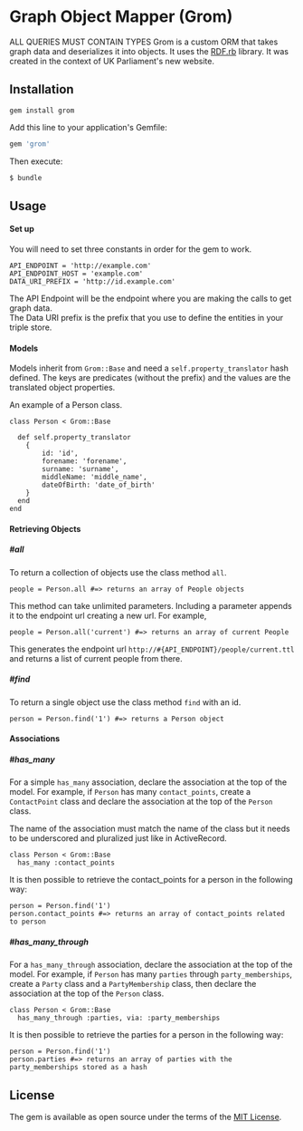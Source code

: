 # Graph Object Mapper (Grom)
ALL QUERIES MUST CONTAIN TYPES
Grom is a custom ORM that takes graph data and deserializes it into objects. It uses the [RDF.rb](https://github.com/ruby-rdf/rdf) library. It was created in the context
of UK Parliament's new website. 

## Installation
```apple js
gem install grom
```
Add this line to your application's Gemfile:

```ruby
gem 'grom'
```

Then execute:
```bash
$ bundle
```

## Usage

#### Set up
You will need to set three constants in order for the gem to work. 

```
API_ENDPOINT = 'http://example.com'
API_ENDPOINT_HOST = 'example.com'
DATA_URI_PREFIX = 'http://id.example.com'
```

The API Endpoint will be the endpoint where you are making the calls to get graph data. <br>
The Data URI prefix is the prefix that you use to define the entities in your triple store.


#### Models
Models inherit from `Grom::Base` and need a `self.property_translator` hash defined.   The keys are predicates (without the prefix) and the values are the translated object properties.

An example of a Person class.

```
class Person < Grom::Base

  def self.property_translator
    {
        id: 'id',
        forename: 'forename',
        surname: 'surname',
        middleName: 'middle_name',
        dateOfBirth: 'date_of_birth'
    }
  end
end
```

#### Retrieving Objects

##### #all
To return a collection of objects use the class method `all`.
```apple js
people = Person.all #=> returns an array of People objects
```

This method can take unlimited parameters.  Including a parameter appends it to the endpoint url creating a new url.  For example,

```apple js
people = Person.all('current') #=> returns an array of current People
```
This generates the endpoint url `http://#{API_ENDPOINT}/people/current.ttl` and returns a list of current people from there.

##### #find
To return a single object use the class method `find` with an id.
```apple js
person = Person.find('1') #=> returns a Person object
```

#### Associations

##### #has_many
For a simple `has_many` association, declare the association at the top of the model. For example, if `Person` has many `contact_points`, create a `ContactPoint` class and declare the association at the top of the `Person` class.

The name of the association must match the name of the class but it needs to be underscored and pluralized just like in ActiveRecord.

```
class Person < Grom::Base
  has_many :contact_points
```

It is then possible to retrieve the contact_points for a person in the following way:

```apple js
person = Person.find('1')
person.contact_points #=> returns an array of contact_points related to person
```

##### #has_many_through
For a `has_many_through` association, declare the association at the top of the model. For example, if `Person` has many `parties` through `party_memberships`, create a `Party` class and a `PartyMembership` class, then declare the association at the top of the `Person` class.

```
class Person < Grom::Base
  has_many_through :parties, via: :party_memberships
```

It is then possible to retrieve the parties for a person in the following way:

```apple js
person = Person.find('1')
person.parties #=> returns an array of parties with the party_memberships stored as a hash
```


## License
The gem is available as open source under the terms of the [MIT License](http://opensource.org/licenses/MIT).
